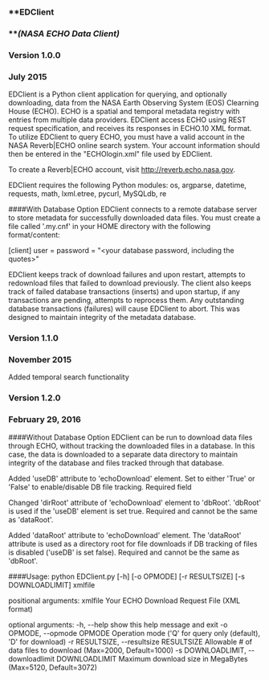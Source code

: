 ### **EDClient
### **_(NASA ECHO Data Client)_

### Version 1.0.0
### July 2015
EDClient is a Python client application for querying, and optionally
downloading, data from the NASA Earth Observing System (EOS) Clearning
House (ECHO).  ECHO is a spatial and temporal metadata registry with
entries from multiple data providers.  EDClient access ECHO using REST
request specification, and receives its responses in ECHO.10 XML
format.  To utilize EDClient to query ECHO, you must have a valid
account in the NASA Reverb|ECHO online search system.  Your account
information should then be entered in the "ECHOlogin.xml" file used
by EDClient.

To create a Reverb|ECHO account, visit http://reverb.echo.nasa.gov.

EDClient requires the following Python modules:
    os, argparse, datetime, requests, math,
    lxml.etree, pycurl, MySQLdb, re

####With Database Option
EDClient connects to a remote database server to store metadata for
successfully downloaded data files.  You must create a file called
'.my.cnf' in your HOME directory with the following format/content:

[client]
user = <your username>
password = "<your database password, including the quotes>"

EDClient keeps track of download failures and upon restart, attempts to
redownload files that failed to download previously.  The client also
keeps track of failed database transactions (inserts) and upon startup,
if any transactions are pending, attempts to reprocess them.  Any
outstanding database transactions (failures) will cause EDClient to
abort.  This was designed to maintain integrity of the metadata database.

### Version 1.1.0
### November 2015
Added temporal search functionality

### Version 1.2.0
### February 29, 2016

####Without Database Option
EDClient can be run to download data files through ECHO, without tracking
the downloaded files in a database.  In this case, the data is downloaded
to a separate data directory to maintain integrity of the database and
files tracked through that database.

Added 'useDB' attribute to 'echoDownload' element.  Set to either
'True' or 'False' to enable/disable DB file tracking.  Required field

Changed 'dirRoot' attribute of 'echoDownload' element to 'dbRoot'.
'dbRoot' is used if the 'useDB' element is set true.  Required and
cannot be the same as 'dataRoot'.

Added 'dataRoot' attribute to 'echoDownload' element.  The 'dataRoot'
attribute is used as a directory root for file downloads if DB 
tracking of files is disabled ('useDB' is set false). Required and
cannot be the same as 'dbRoot'.

####Usage:
python EDClient.py [-h] [-o OPMODE] [-r RESULTSIZE] [-s DOWNLOADLIMIT] xmlfile

positional arguments:
  xmlfile               Your ECHO Download Request File (XML format)

optional arguments:
  -h, --help            show this help message and exit
  -o OPMODE, --opmode OPMODE
     Operation mode ('Q' for query only (default), 'D' for download)
  -r RESULTSIZE, --resultsize RESULTSIZE
     Allowable # of data files to download (Max=2000, Default=1000)
  -s DOWNLOADLIMIT, --downloadlimit DOWNLOADLIMIT
     Maximum download size in MegaBytes (Max=5120, Default=3072)
